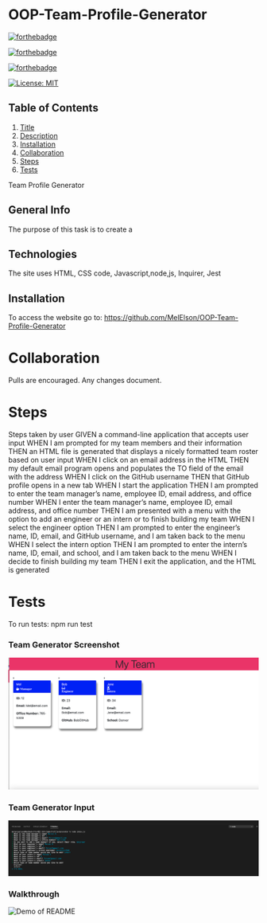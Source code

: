 # OOP-Team-Profile-Generator

[![forthebadge](https://forthebadge.com/images/badges/uses-html.svg)](https://forthebadge.com)

[![forthebadge](https://forthebadge.com/images/badges/uses-css.svg)](https://forthebadge.com)

[![forthebadge](https://forthebadge.com/images/badges/gluten-free.svg)](https://forthebadge.com)

[![License: MIT](https://img.shields.io/badge/License-MIT-yellow.svg)](https://opensource.org/licenses/MIT)

## Table of Contents
1. [Title](#title)
2. [Description](#Description)
3. [Installation](#Installation)
4. [Collaboration](#Collaboration)
5. [Steps](#Steps)
6. [Tests](#Tests)




Team Profile Generator

## General Info
The purpose of this task is to create a 
## Technologies 
The site uses HTML, CSS code, Javascript,node,js, Inquirer, Jest

## Installation
To access the website go to: https://github.com/MelElson/OOP-Team-Profile-Generator



# Collaboration 
Pulls are encouraged. Any changes document. 

# Steps
Steps taken by user
GIVEN a command-line application that accepts user input
WHEN I am prompted for my team members and their information
THEN an HTML file is generated that displays a nicely formatted team roster based on user input
WHEN I click on an email address in the HTML
THEN my default email program opens and populates the TO field of the email with the address
WHEN I click on the GitHub username
THEN that GitHub profile opens in a new tab
WHEN I start the application
THEN I am prompted to enter the team manager’s name, employee ID, email address, and office number
WHEN I enter the team manager’s name, employee ID, email address, and office number
THEN I am presented with a menu with the option to add an engineer or an intern or to finish building my team
WHEN I select the engineer option
THEN I am prompted to enter the engineer’s name, ID, email, and GitHub username, and I am taken back to the menu
WHEN I select the intern option
THEN I am prompted to enter the intern’s name, ID, email, and school, and I am taken back to the menu
WHEN I decide to finish building my team
THEN I exit the application, and the HTML is generated

# Tests
To run tests: npm run test
	
    

### Team Generator Screenshot
![Changed HTML](./images/screenshotteamprofile.png)

### Team Generator Input
![Changed HTML](./images/screenshotteamprofileinput.png)

### Walkthrough
![Demo of README](./images/TeamProfileWalkthrough.gif)


